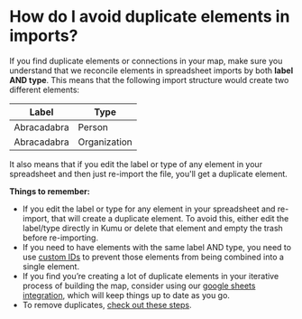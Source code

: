 # How do I avoid duplicate elements in imports?

If you find duplicate elements or connections in your map, make sure you understand that we reconcile elements in spreadsheet imports by both **label AND type**. This means that the following import structure would create two different elements:

Label | Type
---|---
Abracadabra|Person
Abracadabra|Organization

It also means that if you edit the label or type of any element in your spreadsheet and then just re-import the file, you'll get a duplicate element.

**Things to remember:**

* If you edit the label or type for any element in your spreadsheet and re-import, that will create a duplicate element. To avoid this, either edit the label/type directly in Kumu or delete that element and empty the trash before re-importing.
* If you need to have elements with the same label AND type, you need to use [custom IDs](/guides/selector-reference.html#assigned) to prevent those elements from being combined into a single element.
* If you find you’re creating a lot of duplicate elements in your iterative process of building the map, consider using our [google sheets integration](/guides/import.html#integrating-with-google-sheets), which will keep things up to date as you go.
* To remove duplicates, [check out these steps](how-to-get-rid-of-duplicates.md).
